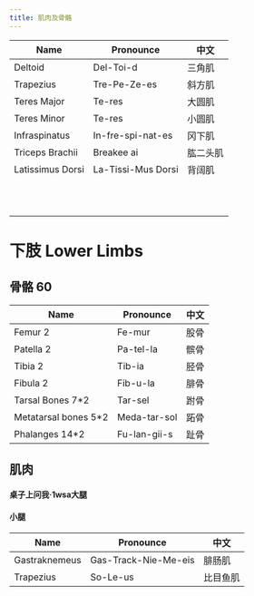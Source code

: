 ```yaml
---
title: 肌肉及骨骼
---
```




| Name             | Pronounce          | 中文     |
| ---------------- | ------------------ | -------- |
| Deltoid          | Del-Toi-d          | 三角肌   |
| Trapezius        | Tre-Pe-Ze-es       | 斜方肌   |
| Teres Major      | Te-res             | 大圆肌   |
| Teres Minor      | Te-res             | 小圆肌   |
| Infraspinatus    | In-fre-spi-nat-es  | 冈下肌   |
| Triceps Brachii  | Breakee ai         | 肱二头肌 |
| Latissimus Dorsi | La-Tissi-Mus Dorsi | 背阔肌   |
|                  |                    |          |
|                  |                    |          |
|                  |                    |          |
|                  |                    |          |
|                  |                    |          |
|                  |                    |          |
|                  |                    |          |
|                  |                    |          |
|                  |                    |          |
|                  |                    |          |
|                  |                    |          |

# 下肢 Lower Limbs

## 骨骼 60

| Name                 | Pronounce    | 中文 |
| -------------------- | ------------ | ---- |
| Femur 2              | Fe-mur       | 股骨 |
| Patella 2            | Pa-tel-la    | 髌骨 |
| Tibia 2              | Tib-ia       | 胫骨 |
| Fibula 2             | Fib-u-la     | 腓骨 |
| Tarsal Bones 7*2     | Tar-sel      | 跗骨 |
| Metatarsal bones 5*2 | Meda-tar-sol | 跖骨 |
| Phalanges 14*2       | Fu-lan-gii-s | 趾骨 |

## 肌肉

#### 桌子上问我·1wsa大腿

#### 小腿

| Name          | Pronounce            | 中文     |
| ------------- | -------------------- | -------- |
| Gastraknemeus | Gas-Track-Nie-Me-eis | 腓肠肌   |
| Trapezius     | So-Le-us             | 比目鱼肌 |

